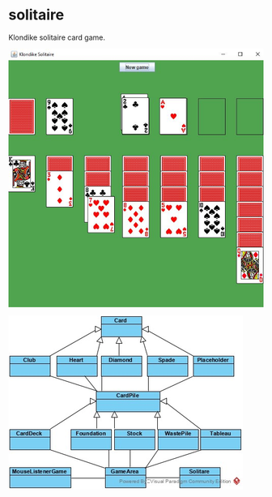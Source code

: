 # solitaire
Klondike solitaire card game.

![Screenshot](images/screenshot.jpg?raw=true "Screenshot")

![Diagram](images/diagram.jpg?raw=true "Diagram")
